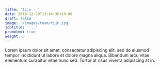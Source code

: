```yaml
---
title: 'tijn - '
date: 2018-12-20T13:44:30+10:00
draft: false
image: '/images/team/tijn.jpg'
jobtitle: '...'
promoted: true
weight: 3
---
```


Lorem ipsum dolor sit amet, consectetur adipiscing elit, sed do eiusmod tempor incididunt ut labore et dolore magna aliqua. Bibendum arcu vitae elementum curabitur vitae nunc sed. Tortor at risus viverra adipiscing at in.
